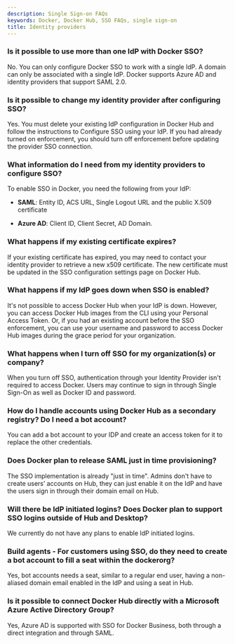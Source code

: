 ```yaml
---
description: Single Sign-on FAQs
keywords: Docker, Docker Hub, SSO FAQs, single sign-on
title: Identity providers
---
```


### Is it possible to use more than one IdP with Docker SSO?

No. You can only configure Docker SSO to work with a single IdP. A domain can only be associated with a single IdP. Docker supports Azure AD and identity providers that support SAML 2.0.

### Is it possible to change my identity provider after configuring SSO?

Yes. You must delete your existing IdP configuration in Docker Hub and follow the instructions to Configure SSO using your IdP. If you had already turned on enforcement, you should turn off enforcement before updating the provider SSO connection.

### What information do I need from my identity providers to configure SSO?

To enable SSO in Docker, you need the following from your IdP:

* **SAML**: Entity ID, ACS URL, Single Logout URL and the public X.509 certificate

* **Azure AD**: Client ID, Client Secret, AD Domain.

### What happens if my existing certificate expires?

If your existing certificate has expired, you may need to contact your identity provider to retrieve a new x509 certificate. The new certificate must be updated in the SSO configuration settings page on Docker Hub.

### What happens if my IdP goes down when SSO is enabled?

It's not possible to access Docker Hub when your IdP is down. However, you can access Docker Hub images from the CLI using your Personal Access Token. Or, if you had an existing account before the SSO enforcement, you can use your username and password to access Docker Hub images during the grace period for your organization.

### What happens when I turn off SSO for my organization(s) or company?

When you turn off SSO, authentication through your Identity Provider isn't required to access Docker. Users may continue to sign in through Single Sign-On as well as Docker ID and password.

### How do I handle accounts using Docker Hub as a secondary registry? Do I need a bot account?

You can add a bot account to your IDP and create an access token for it to replace the other credentials.

### Does Docker plan to release SAML just in time provisioning?

The SSO implementation is already "just in time". Admins don't have to create users’ accounts on Hub, they can just enable it on the IdP and have the users sign in through their domain email on Hub.

### Will there be IdP initiated logins? Does Docker plan to support SSO logins outside of Hub and Desktop?

We currently do not have any plans to enable IdP initiated logins.

### Build agents - For customers using SSO, do they need to create a bot account to fill a seat within the dockerorg?

Yes, bot accounts needs a seat, similar to a regular end user, having a non-aliased domain email enabled in the IdP and using a seat in Hub.

### Is it possible to connect Docker Hub directly with a Microsoft Azure Active Directory Group?

Yes, Azure AD is supported with SSO for Docker Business, both through a direct integration and through SAML.
